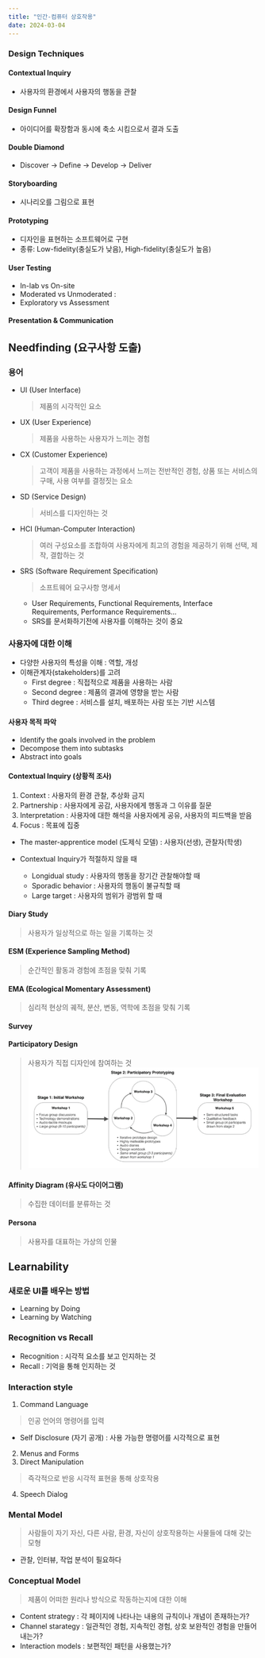 ```yaml
---
title: "인간-컴퓨터 상호작용"
date: 2024-03-04
---
```


### Design Techniques

#### Contextual Inquiry

- 사용자의 환경에서 사용자의 행동을 관찰

#### Design Funnel

- 아이디어를 확장함과 동시에 축소 시킴으로서 결과 도출

#### Double Diamond

- Discover -> Define -> Develop -> Deliver

#### Storyboarding

- 시나리오를 그림으로 표현

#### Prototyping

- 디자인을 표현하는 소프트웨어로 구현
- 종류: Low-fidelity(충실도가 낮음), High-fidelity(충실도가 높음)

#### User Testing

- In-lab vs On-site
- Moderated vs Unmoderated :
- Exploratory vs Assessment

#### Presentation & Communication

## Needfinding (요구사항 도출)

### 용어

- UI (User Interface)
  > 제품의 시각적인 요소
- UX (User Experience)
  > 제품을 사용하는 사용자가 느끼는 경험
- CX (Customer Experience)
  > 고객이 제품을 사용하는 과정에서 느끼는 전반적인 경험, 상품 또는 서비스의 구매, 사용 여부를 결정짓는 요소
- SD (Service Design)
  > 서비스를 디자인하는 것
- HCI (Human-Computer Interaction)
  > 여러 구성요소를 조합하여 사용자에게 최고의 경험을 제공하기 위해 선택, 제작, 결합하는 것
- SRS (Software Requirement Specification)
  > 소프트웨어 요구사항 명세서
  - User Requirements, Functional Requirements, Interface Requirements, Performance Requirements...
  - SRS를 문서화하기전에 사용자를 이해하는 것이 중요

### 사용자에 대한 이해

- 다양한 사용자의 특성을 이해 : 역할, 개성
- 이해관계자(stakeholders)를 고려
  - First degree : 직접적으로 제품을 사용하는 사람
  - Second degree : 제품의 결과에 영향을 받는 사람
  - Third degree : 서비스를 설치, 배포하는 사람 또는 기반 시스템

#### 사용자 목적 파악

- Identify the goals involved in the problem
- Decompose them into subtasks
- Abstract into goals

#### Contextual Inquiry (상황적 조사)

1. Context : 사용자의 환경 관찰, 추상화 금지
2. Partnership : 사용자에게 공감, 사용자에게 행동과 그 이유를 질문
3. Interpretation : 사용자에 대한 해석을 사용자에게 공유, 사용자의 피드백을 받음
4. Focus : 목표에 집중

- The master-apprentice model (도제식 모델) : 사용자(선생), 관찰자(학생)

- Contextual Inquiry가 적절하지 않을 때
  - Longidual study : 사용자의 행동을 장기간 관찰해야할 때
  - Sporadic behavior : 사용자의 행동이 불규칙할 때
  - Large target : 사용자의 범위가 광범위 할 때

#### Diary Study

> 사용자가 일상적으로 하는 일을 기록하는 것

#### ESM (Experience Sampling Method)

> 순간적인 활동과 경험에 초점을 맞춰 기록

#### EMA (Ecological Momentary Assessment)

> 심리적 현상의 궤적, 분산, 변동, 역학에 초점을 맞춰 기록

#### Survey

#### Participatory Design

> 사용자가 직접 디자인에 참여하는 것
> ![participatory_design](/static/image/participatory_design.png)

#### Affinity Diagram (유사도 다이어그램)

> 수집한 데이터를 분류하는 것

#### Persona

> 사용자를 대표하는 가상의 인물

## Learnability

### 새로운 UI를 배우는 방법
- Learning by Doing
- Learning by Watching

### Recognition vs Recall
- Recognition : 시각적 요소를 보고 인지하는 것
- Recall : 기억을 통해 인지하는 것

### Interaction style
1. Command Language
> 인공 언어의 명령어를 입력
- Self Disclosure (자기 공개) : 사용 가능한 명령어를 시각적으로 표현
2. Menus and Forms
3. Direct Manipulation
> 즉각적으로 반응 시각적 표현을 통해 상호작용
4. Speech Dialog

### Mental Model
> 사람들이 자기 자신, 다른 사람, 환경, 자신이 상호작용하는 사물들에 대해 갖는 모형
- 관찰, 인터뷰, 작업 분석이 필요하다


### Conceptual Model
> 제품이 어떠한 원리나 방식으로 작동하는지에 대한 이해

- Content strategy : 각 페이지에 나타나는 내용의 규칙이나 개념이 존재하는가?
- Channel starategy : 일관적인 경험, 지속적인 경험, 상호 보완적인 경험을 만들어내는가?
- Interaction models : 보편적인 패턴을 사용했는가?
